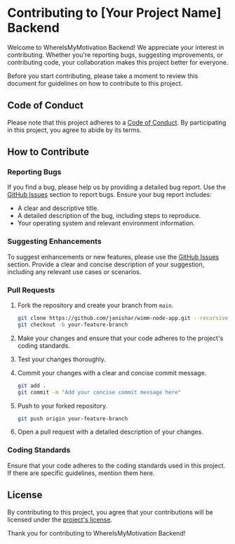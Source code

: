 # Contributing to [Your Project Name] Backend

Welcome to WhereIsMyMotivation Backend! We appreciate your interest in contributing. Whether you're reporting bugs, suggesting improvements, or contributing code, your collaboration makes this project better for everyone.

Before you start contributing, please take a moment to review this document for guidelines on how to contribute to this project.

## Code of Conduct

Please note that this project adheres to a [Code of Conduct](CODE_OF_CONDUCT.md). By participating in this project, you agree to abide by its terms.

## How to Contribute

### Reporting Bugs

If you find a bug, please help us by providing a detailed bug report. Use the [GitHub Issues](https://github.com/janishar/wimm-node-app/issues) section to report bugs. Ensure your bug report includes:

- A clear and descriptive title.
- A detailed description of the bug, including steps to reproduce.
- Your operating system and relevant environment information.

### Suggesting Enhancements

To suggest enhancements or new features, please use the [GitHub Issues](https://github.com/janishar/wimm-node-app/issues) section. Provide a clear and concise description of your suggestion, including any relevant use cases or scenarios.

### Pull Requests

1. Fork the repository and create your branch from `main`.

    ```bash
    git clone https://github.com/janishar/wimm-node-app.git --recursive
    git checkout -b your-feature-branch
    ```

2. Make your changes and ensure that your code adheres to the project's coding standards.

3. Test your changes thoroughly.

4. Commit your changes with a clear and concise commit message.

    ```bash
    git add .
    git commit -m "Add your concise commit message here"
    ```

5. Push to your forked repository.

    ```bash
    git push origin your-feature-branch
    ```

6. Open a pull request with a detailed description of your changes.

### Coding Standards

Ensure that your code adheres to the coding standards used in this project. If there are specific guidelines, mention them here.

## License

By contributing to this project, you agree that your contributions will be licensed under the [project's license](LICENSE.md).

Thank you for contributing to WhereIsMyMotivation Backend!
